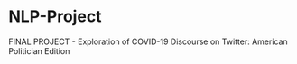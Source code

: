 # NLP-Project

FINAL PROJECT - Exploration of COVID-19 Discourse on Twitter: American Politician Edition
